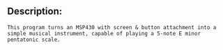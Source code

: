 ## Description:
	This program turns an MSP430 with screen & button attachment into a simple musical instrument, capable of playing a 5-note E minor pentatonic scale.
